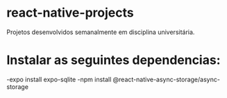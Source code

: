 # react-native-projects
Projetos desenvolvidos semanalmente em disciplina universitária.

# Instalar as seguintes dependencias:

-expo install expo-sqlite
-npm install @react-native-async-storage/async-storage

